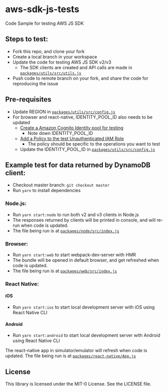 # aws-sdk-js-tests

Code Sample for testing AWS JS SDK

## Steps to test:

- Fork this repo, and clone your fork
- Create a local branch in your workspace
- Update the code for testing AWS JS SDK v2/v3
  - The SDK clients are created and API calls are made in [`packages/utils/src/utils.js`](./packages/utils/src/utils.js)
- Push code to remote branch on your fork, and share the code for reproducing the issue

## Pre-requisites

- Update REGION in [`packages/utils/src/config.js`](./packages/utils/src/config.js)
- For browser and react-native, IDENTITY_POOL_ID also needs to be updated
  - [Create a Amazon Cognito Identity pool for testing](https://docs.aws.amazon.com/sdk-for-javascript/v2/developer-guide/getting-started-browser.html#getting-started-browser-create-identity-pool)
    - Note down IDENTITY_POOL_ID
  - [Add a Policy to the test Unauthenticated IAM Role](https://docs.aws.amazon.com/sdk-for-javascript/v2/developer-guide/getting-started-browser.html#getting-started-browser-iam-role)
    - The policy should be specific to the operations you want to test
  - Update the IDENTITY_POOL_ID in [`packages/utils/src/config.js`](./packages/utils/src/config.js)

## Example test for data returned by DynamoDB client:

- Checkout master branch: `git checkout master`
- Run `yarn` to install dependencies

### Node.js:

- Run `yarn start:node` to run both v2 and v3 clients in Node.js
- The responses returned by clients will be printed in console, and will re-run when code is updated.
- The file being run is at [`packages/node/src/index.js`](./packages/node/src/index.js)

### Browser:

- Run `yarn start:web` to start webpack-dev-server with HMR
- The bundle will be opened in default browser, and get refreshed when code is updated.
- The file being run is at [`packages/web/src/index.js`](./packages/web/src/index.js)

### React Native:

#### iOS

- Run `yarn start:ios` to start local development server with iOS using React Native CLI

#### Android

- Run `yarn start:android` to start local development server with Android using React Native CLI

The react-native app in simulator/emulator will refresh when code is updated.
The file being run is at [`packages/react-native/App.js`](./packages/react-native/App.js)

## License

This library is licensed under the MIT-0 License. See the LICENSE file.

